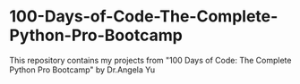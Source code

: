# 100-Days-of-Code-The-Complete-Python-Pro-Bootcamp
This repository contains my projects from "100 Days of Code: The Complete Python Pro Bootcamp" by Dr.Angela Yu
